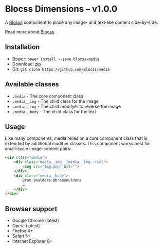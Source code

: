 # Blocss Dimensions – v1.0.0

A [Blocss](https://github.com/Blocss/blocss/) component to place any image- and text-like content side-by-side.

Read more about [Blocss](https://blocss.github.io/blocss).

## Installation

* [Bower](http://bower.io/): `bower install --save blocss-media`
* Download: [zip](https://github.com/Blocss/media/zipball/master)
* Git: `git clone https://github.com/Blocss/media`

## Available classes

* `.media` - The core component class
* `.media__img` - The child class for the image
* `.media__img` - The child modifyer to reverse the image
* `.media__body` - The child class for the text

## Usage

Like many components, media relies on a core component class
that is extended by additional modifier classes. This component works best for
small-scale image-content pairs:

```html
<div class="media">
    <div class="media__img  [media__img--rev]">
        <img src="img.png" alt="">
    </div>
    <div class="media__body">
        Bram Smulders @bramsmulders
        …
    </div>
</div>
```

## Browser support

* Google Chrome (latest)
* Opera (latest)
* Firefox 4+
* Safari 5+
* Internet Explorer 8+